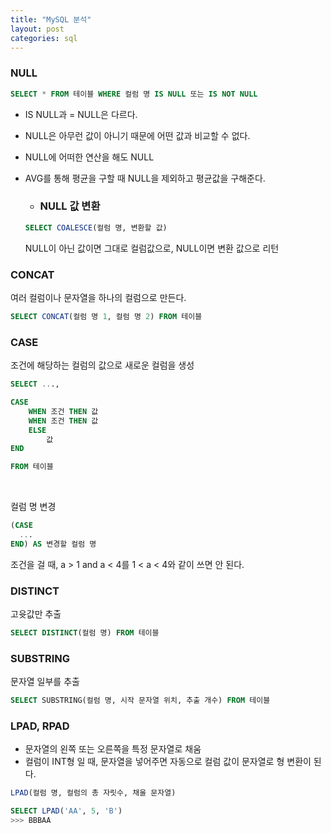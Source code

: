 ```yaml
---
title: "MySQL 분석"
layout: post
categories: sql
--- 
```

 

### NULL
```sql
SELECT * FROM 테이블 WHERE 컬럼 명 IS NULL 또는 IS NOT NULL
```

- IS NULL과 = NULL은 다르다.
- NULL은 아무런 값이 아니기 때문에 어떤 값과 비교할 수 없다.
- NULL에 어떠한 연산을 해도 NULL
- AVG를 통해 평균을 구할 때 NULL을 제외하고 평균값을 구해준다.

  - ### NULL 값 변환
  ```sql
  SELECT COALESCE(컬럼 명, 변환할 값)
  ```
  NULL이 아닌 값이면 그대로 컬럼값으로, NULL이면 변환 값으로 리턴


### CONCAT
여러 컬럼이나 문자열을 하나의 컬럼으로 만든다.
```sql
SELECT CONCAT(컬럼 명 1, 컬럼 명 2) FROM 테이블 
```


### CASE
조건에 해당하는 컬럼의 값으로 새로운 컬럼을 생성

```sql
SELECT ...,

CASE 
    WHEN 조건 THEN 값
    WHEN 조건 THEN 값
    ELSE
        값        
END

FROM 테이블
```

<br>

컬럼 명 변경
```sql
(CASE
  ...
END) AS 변경할 컬럼 명
```
조건을 걸 때, a > 1 and a < 4를 1 < a < 4와 같이 쓰면 안 된다.


### DISTINCT
고윳값만 추출
```sql
SELECT DISTINCT(컬럼 명) FROM 테이블
```


### SUBSTRING
문자열 일부를 추출
```sql
SELECT SUBSTRING(컬럼 명, 시작 문자열 위치, 추출 개수) FROM 테이블
```


### LPAD, RPAD
- 문자열의 왼쪽 또는 오른쪽을 특정 문자열로 채움
- 컬럼이 INT형 일 때, 문자열을 넣어주면 자동으로 컬럼 값이 문자열로 형 변환이 된다.

```sql
LPAD(컬럼 명, 컬럼의 총 자릿수, 채울 문자열) 

SELECT LPAD('AA', 5, 'B') 
>>> BBBAA
```